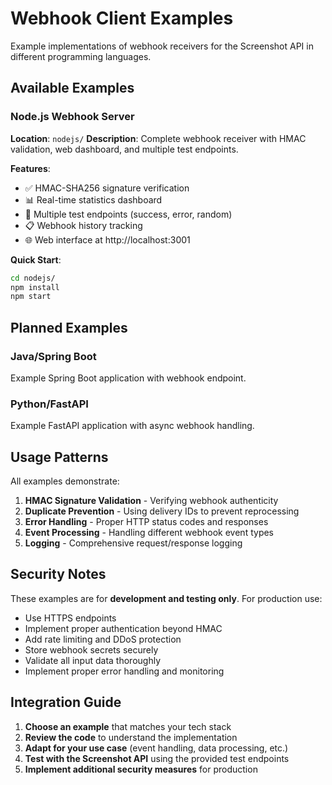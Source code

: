 # Webhook Client Examples

Example implementations of webhook receivers for the Screenshot API in different programming languages.

## Available Examples

### Node.js Webhook Server
**Location**: `nodejs/`
**Description**: Complete webhook receiver with HMAC validation, web dashboard, and multiple test endpoints.

**Features**:
- ✅ HMAC-SHA256 signature verification
- 📊 Real-time statistics dashboard
- 🧪 Multiple test endpoints (success, error, random)
- 📋 Webhook history tracking
- 🌐 Web interface at http://localhost:3001

**Quick Start**:
```bash
cd nodejs/
npm install
npm start
```

## Planned Examples

### Java/Spring Boot
Example Spring Boot application with webhook endpoint.

### Python/FastAPI
Example FastAPI application with async webhook handling.

## Usage Patterns

All examples demonstrate:

1. **HMAC Signature Validation** - Verifying webhook authenticity
2. **Duplicate Prevention** - Using delivery IDs to prevent reprocessing
3. **Error Handling** - Proper HTTP status codes and responses
4. **Event Processing** - Handling different webhook event types
5. **Logging** - Comprehensive request/response logging

## Security Notes

These examples are for **development and testing only**. For production use:

- Use HTTPS endpoints
- Implement proper authentication beyond HMAC
- Add rate limiting and DDoS protection
- Store webhook secrets securely
- Validate all input data thoroughly
- Implement proper error handling and monitoring

## Integration Guide

1. **Choose an example** that matches your tech stack
2. **Review the code** to understand the implementation
3. **Adapt for your use case** (event handling, data processing, etc.)
4. **Test with the Screenshot API** using the provided test endpoints
5. **Implement additional security measures** for production
